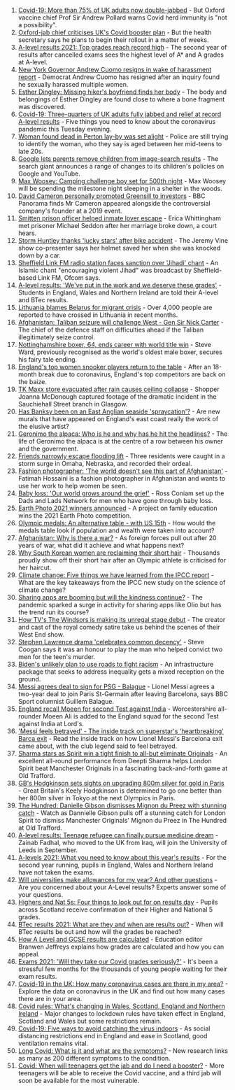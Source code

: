 1. [Covid-19: More than 75% of UK adults now double-jabbed](https://www.bbc.co.uk/news/uk-58162318) - But Oxford vaccine chief Prof Sir Andrew Pollard warns Covid herd immunity is "not a possibility".
2. [Oxford-jab chief criticises UK's Covid booster plan](https://www.bbc.co.uk/news/health-58159573) - But the health secretary says he plans to begin their rollout in a matter of weeks.
3. [A-level results 2021: Top grades reach record high](https://www.bbc.co.uk/news/education-58086908) - The second year of results after cancelled exams sees the highest level of A* and A grades at A-level.
4. [New York Governor Andrew Cuomo resigns in wake of harassment report](https://www.bbc.co.uk/news/world-us-canada-58164719) - Democrat Andrew Cuomo has resigned after an inquiry found he sexually harassed multiple women.
5. [Esther Dingley: Missing hiker's boyfriend finds her body](https://www.bbc.co.uk/news/uk-england-tyne-58159591) - The body and belongings of Esther Dingley are found close to where a bone fragment was discovered.
6. [Covid-19: Three-quarters of UK adults fully jabbed and relief at record A-level results](https://www.bbc.co.uk/news/uk-58163303) - Five things you need to know about the coronavirus pandemic this Tuesday evening.
7. [Woman found dead in Perton lay-by was set alight](https://www.bbc.co.uk/news/uk-england-stoke-staffordshire-58163416) - Police are still trying to identify the woman, who they say is aged between her mid-teens to late 20s.
8. [Google lets parents remove children from image-search results](https://www.bbc.co.uk/news/technology-58164582) - The search giant announces a range of changes to its children's policies on Google and YouTube.
9. [Max Woosey: Camping challenge boy set for 500th night](https://www.bbc.co.uk/news/uk-england-devon-58147506) - Max Woosey will be spending the milestone night sleeping in a shelter in the woods.
10. [David Cameron personally promoted Greensill to investors](https://www.bbc.co.uk/news/business-58160208) - BBC Panorama finds Mr Cameron appeared alongside the controversial company's founder at a 2019 event.
11. [Smitten prison officer helped inmate lover escape](https://www.bbc.co.uk/news/uk-england-derbyshire-58160687) - Erica Whittingham met prisoner Michael Seddon after her marriage broke down, a court hears.
12. [Storm Huntley thanks 'lucky stars' after bike accident](https://www.bbc.co.uk/news/entertainment-arts-58156994) - The Jeremy Vine show co-presenter says her helmet saved her when she was knocked down by a car.
13. [Sheffield Link FM radio station faces sanction over 'Jihadi' chant](https://www.bbc.co.uk/news/uk-england-south-yorkshire-58162579) - An Islamic chant "encouraging violent Jihad" was broadcast by Sheffield-based Link FM, Ofcom says.
14. [A-level results: 'We've put in the work and we deserve these grades'](https://www.bbc.co.uk/news/education-58160873) - Students in England, Wales and Northern Ireland are told their A-level and BTec results.
15. [Lithuania blames Belarus for migrant crisis](https://www.bbc.co.uk/news/world-europe-58121577) - Over 4,000 people are reported to have crossed in Lithuania in recent months.
16. [Afghanistan: Taliban seizure will challenge West - Gen Sir Nick Carter](https://www.bbc.co.uk/news/world-asia-58158658) - The chief of the defence staff on difficulties ahead if the Taliban illegitimately seize control.
17. [Nottinghamshire boxer, 64, ends career with world title win](https://www.bbc.co.uk/news/uk-england-nottinghamshire-58150699) - Steve Ward, previously recognised as the world's oldest male boxer, secures his fairy tale ending.
18. [England's top women snooker players return to the table](https://www.bbc.co.uk/news/uk-england-58139811) - After an 18-month break due to coronavirus, England's top competitors are back on the baize.
19. [TK Maxx store evacuated after rain causes ceiling collapse](https://www.bbc.co.uk/news/uk-scotland-glasgow-west-58160607) - Shopper Joanna McDonough captured footage of the dramatic incident in the Sauchiehall Street branch in Glasgow.
20. [Has Banksy been on an East Anglian seaside 'spraycation'?](https://www.bbc.co.uk/news/uk-england-norfolk-58145220) - Are new murals that have appeared on England's east coast really the work of the elusive artist?
21. [Geronimo the alpaca: Who is he and why has he hit the headlines?](https://www.bbc.co.uk/news/uk-england-gloucestershire-58158054) - The life of Geronimo the alpaca is at the centre of a row between his owner and the government.
22. [Friends narrowly escape flooding lift](https://www.bbc.co.uk/news/world-us-canada-58154056) - Three residents were caught in a storm surge in Omaha, Nebraska, and recorded their ordeal.
23. [Fashion photographer: 'The world doesn't see this part of Afghanistan'](https://www.bbc.co.uk/news/world-asia-58147426) - Fatimah Hossaini is a fashion photographer in Afghanistan and wants to use her work to help women be seen.
24. [Baby loss: 'Our world grows around the grief'](https://www.bbc.co.uk/news/uk-england-london-58146834) - Ross Coniam set up the Dads and Lads Network for men who have gone through baby loss.
25. [Earth Photo 2021 winners announced](https://www.bbc.co.uk/news/in-pictures-58103283) - A project on family education wins the 2021 Earth Photo competition.
26. [Olympic medals: An alternative table - with US 15th](https://www.bbc.co.uk/news/world-us-canada-58143550) - How would the medals table look if population and wealth were taken into account?
27. [Afghanistan: Why is there a war?](https://www.bbc.co.uk/news/world-asia-49192495) - As foreign forces pull out after 20 years of war, what did it achieve and what happens next?
28. [Why South Korean women are reclaiming their short hair](https://www.bbc.co.uk/news/world-asia-58082355) - Thousands proudly show off their short hair after an Olympic athlete is criticised for her haircut.
29. [Climate change: Five things we have learned from the IPCC report](https://www.bbc.co.uk/news/science-environment-58138714) - What are the key takeaways from the IPCC new study on the science of climate change?
30. [Sharing apps are booming but will the kindness continue?](https://www.bbc.co.uk/news/business-57981598) - The pandemic sparked a surge in activity for sharing apps like Olio but has the trend run its course?
31. [How TV's The Windsors is making its unregal stage debut](https://www.bbc.co.uk/news/entertainment-arts-58101586) - The creator and cast of the royal comedy satire take us behind the scenes of their West End show.
32. [Stephen Lawrence drama 'celebrates common decency'](https://www.bbc.co.uk/news/entertainment-arts-58112588) - Steve Coogan says it was an honour to play the man who helped convict two men for the teen's murder.
33. [Biden's unlikely plan to use roads to fight racism](https://www.bbc.co.uk/news/world-us-canada-58106414) - An infrastructure package that seeks to address inequality gets a mixed reception on the ground.
34. [Messi agrees deal to sign for PSG - Balague](https://www.bbc.co.uk/sport/football/58159464) - Lionel Messi agrees a two-year deal to join Paris St-Germain after leaving Barcelona, says BBC Sport columnist Guillem Balague.
35. [England recall Moeen for second Test against India](https://www.bbc.co.uk/sport/cricket/58142837) - Worcestershire all-rounder Moeen Ali is added to the England squad for the second Test against India at Lord's.
36. ['Messi feels betrayed' - The inside track on superstar's 'heartbreaking' Barca exit](https://www.bbc.co.uk/sport/football/58157038) - Read the inside track on how Lionel Messi's Barcelona exit came about, with the club legend said to feel betrayed.
37. [Sharma stars as Spirit win a tight finish to all-but eliminate Originals](https://www.bbc.co.uk/sport/cricket/58161076) - An excellent all-round performance from Deepti Sharma helps London Spirit beat Manchester Originals in a fascinating back-and-forth game at Old Trafford.
38. [GB's Hodgkinson sets sights on upgrading 800m silver for gold in Paris](https://www.bbc.co.uk/sport/athletics/58160509) - Great Britain's Keely Hodgkinson is determined to go one better than her 800m silver in Tokyo at the next Olympics in Paris.
39. [The Hundred: Danielle Gibson dismisses Mignon du Preez with stunning catch](https://www.bbc.co.uk/sport/av/cricket/58162901) - Watch as Dannielle Gibson pulls off a stunning catch for London Spirit to dismiss Manchester Originals' Mignon du Preez in The Hundred at Old Trafford.
40. [A-level results: Teenage refugee can finally pursue medicine dream](https://www.bbc.co.uk/news/uk-england-nottinghamshire-58152429) - Zainab Fadhal, who moved to the UK from Iraq, will join the University of Leeds in September.
41. [A-levels 2021: What you need to know about this year's results](https://www.bbc.co.uk/news/education-58026976) - For the second year running, pupils in England, Wales and Northern Ireland have not taken the exams.
42. [Will universities make allowances for my year? And other questions](https://www.bbc.co.uk/news/education-58148482) - Are you concerned about your A-Level results? Experts answer some of your questions.
43. [Highers and Nat 5s: Four things to look out for on results day](https://www.bbc.co.uk/news/uk-scotland-58151835) - Pupils across Scotland receive confirmation of their Higher and National 5 grades.
44. [BTec results 2021: What are they and when are results out?](https://www.bbc.co.uk/news/education-49279219) - When will BTec results be out and how will the grades be reached?
45. [How A Level and GCSE results are calculated](https://www.bbc.co.uk/news/education-58120399) - Education editor Branwen Jeffreys explains how grades are calculated and how you can appeal.
46. [Exams 2021: 'Will they take our Covid grades seriously?'](https://www.bbc.co.uk/news/education-58085778) - It's been a stressful few months for the thousands of young people waiting for their exam results.
47. [Covid-19 in the UK: How many coronavirus cases are there in my area?](https://www.bbc.co.uk/news/uk-51768274) - Explore the data on coronavirus in the UK and find out how many cases there are in your area.
48. [Covid rules: What's changing in Wales, Scotland, England and Northern Ireland](https://www.bbc.co.uk/news/explainers-52530518) - Major changes to lockdown rules have taken effect in England, Scotland and Wales but some restrictions remain.
49. [Covid-19: Five ways to avoid catching the virus indoors](https://www.bbc.co.uk/news/explainers-53917432) - As social distancing restrictions end in England and ease in Scotland, good ventilation remains vital.
50. [Long Covid: What is it and what are the symptoms?](https://www.bbc.co.uk/news/health-57833394) - New research links as many as 200 different symptoms to the condition.
51. [Covid: When will teenagers get the jab and do I need a booster?](https://www.bbc.co.uk/news/health-55045639) - More teenagers will be able to receive the Covid vaccine, and a third jab will soon be available for the most vulnerable.
